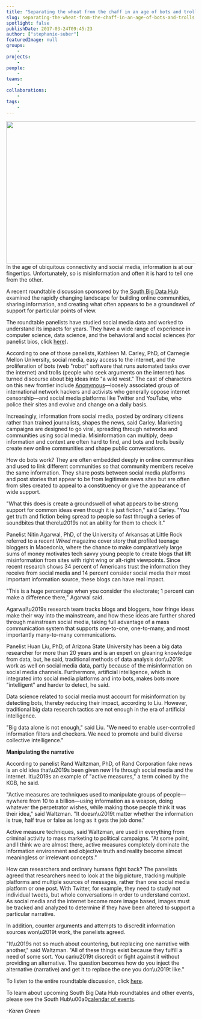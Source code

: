 ```yaml
---
title: "Separating the wheat from the chaff in an age of bots and trolls"
slug: separating-the-wheat-from-the-chaff-in-an-age-of-bots-and-trolls
spotlight: false
publishDate: 2017-03-24T09:45:23
author: ["stephanie-suber"]
featuredImage: null
groups:
    - 
projects:
    - 
people:
    - 
teams: 
    - 
collaborations:
    - 
tags:
    - 
---
```

<p><a href="https://renci.org/wp-content/uploads/2017/03/bots-and-trolls2.jpg"  rel="lightbox[roadtrip]"><img class="aligncenter size-news-large wp-image-16240" src="https://renci.org/wp-content/uploads/2017/03/bots-and-trolls2-640x378.jpg" alt="" width="640" height="378" srcset="https://renci.org/wp-content/uploads/2017/03/bots-and-trolls2-640x378.jpg 640w, https://renci.org/wp-content/uploads/2017/03/bots-and-trolls2-300x177.jpg 300w, https://renci.org/wp-content/uploads/2017/03/bots-and-trolls2-768x454.jpg 768w, https://renci.org/wp-content/uploads/2017/03/bots-and-trolls2.jpg 970w" sizes="(max-width: 640px) 100vw, 640px" /></a>In the age of ubiquitous connectivity and social media, information is at our fingertips. Unfortunately, so is misinformation and often it is hard to tell one from the other.</p>
<p>A recent roundtable discussion sponsored by the<a href="https://wordpress.com/stats/day/southbdhub.wordpress.com"> South Big Data Hub</a> examined the rapidly changing landscape for building online communities, sharing information, and creating what often appears to be a groundswell of support for particular points of view.</p>
<p>The roundtable panelists have studied social media data and worked to understand its impacts for years. They have a wide range of experience in computer science, data science, and the behavioral and social sciences (for panelist bios, click <a href="https://southbdhub.wordpress.com/anti-social-computing-bots-lies-and-the-new-information-environment/">here</a>).</p>
<p>According to one of those panelists, Kathleen M. Carley, PhD, of Carnegie Mellon University, social media, easy access to the internet, and the proliferation of bots (web "robot" software that runs automated tasks over the internet) and trolls (people who seek arguments on the internet) has turned discourse about big ideas into "a wild west." The cast of characters on this new frontier include <a href="http://anonofficial.com/">Anonymous</a>&mdash;loosely associated group of international network hackers and activists who generally oppose internet censorship&mdash;and social media platforms like Twitter and YouTube, who police their sites and evolve and change on a daily basis.</p>
<p>Increasingly, information from social media, posted by ordinary citizens rather than trained journalists, shapes the news, said Carley. Marketing campaigns are designed to go viral, spreading through networks and communities using social media. Misinformation can multiply, deep information and context are often hard to find, and bots and trolls busily create new online communities and shape public conversations.</p>
<p>How do bots work? They are often embedded deeply in online communities and used to link different communities so that community members receive the same information. They share posts between social media platforms and post stories that appear to be from legitimate news sites but are often from sites created to appeal to a constituency or give the appearance of wide support.</p>
<p>"What this does is create a groundswell of what appears to be strong support for common ideas even though it is just fiction," said Carley. "You get truth and fiction being spread to people so fast through a series of soundbites that there\u2019s not an ability for them to check it."</p>
<p>Panelist Nitin Agarwal, PhD, of the University of Arkansas at Little Rock referred to a recent <em>Wired </em>magazine cover story that profiled teenage bloggers in Macedonia, where the chance to make comparatively large sums of money motivates tech savvy young people to create blogs that lift misinformation from sites with right wing or alt-right viewpoints. Since recent research shows 34 percent of Americans trust the information they receive from social media and 14 percent consider social media their most important information source, these blogs can have real impact.</p>
<p>"This is a huge percentage when you consider the electorate; 1 percent can make a difference there," Agarwal said.</p>
<p>Agarwal\u2019s research team tracks blogs and bloggers, how fringe ideas make their way into the mainstream, and how these ideas are further shared through mainstream social media, taking full advantage of a mass communication system that supports one-to-one, one-to-many, and most importantly many-to-many communications.</p>
<p>Panelist Huan Liu, PhD, of Arizona State University has been a big data researcher for more than 20 years and is an expert on gleaning knowledge from data, but, he said, traditional methods of data analysis don\u2019t work as well on social media data, partly because of the misinformation on social media channels. Furthermore, artificial intelligence, which is integrated into social media platforms and into bots, makes bots more "intelligent" and harder to detect, he said.</p>
<p>Data science related to social media must account for misinformation by detecting bots, thereby reducing their impact, according to Liu. However, traditional big data research tactics are not enough in the era of artificial intelligence.</p>
<p>"Big data alone is not enough," said Liu. "We need to enable user-controlled information filters and checkers. We need to promote and build diverse collective intelligence."</p>
<p><strong>Manipulating the narrative</strong></p>
<p>According to panelist Rand Waltzman, PhD, of Rand Corporation fake news is an old idea that\u2019s been given new life through social media and the internet. It\u2019s an example of "active measures," a term coined by the KGB, he said.</p>
<p>"Active measures are techniques used to manipulate groups of people&mdash;nywhere from 10 to a billion&mdash;using information as a weapon, doing whatever the perpetrator wishes, while making those people think it was their idea," said Waltzman. "It doesn\u2019t matter whether the information is true, half true or false as long as it gets the job done."</p>
<p>Active measure techniques, said Waltzman, are used in everything from criminal activity to mass marketing to political campaigns. "At some point, and I think we are almost there, active measures completely dominate the information environment and objective truth and reality become almost meaningless or irrelevant concepts."</p>
<p>How can researchers and ordinary humans fight back? The panelists agreed that researchers need to look at the big picture, tracking multiple platforms and multiple sources of messages, rather than one social media platform or one post. With Twitter, for example, they need to study not individual tweets, but whole conversations in order to understand context. As social media and the internet become more image based, images must be tracked and analyzed to determine if they have been altered to support a particular narrative.</p>
<p>In addition, counter arguments and attempts to discredit information sources won\u2019t work, the panelists agreed.</p>
<p>"It\u2019s not so much about countering, but replacing one narrative with another," said Waltzman. "All of these things exist because they fulfill a need of some sort. You can\u2019t discredit or fight against it without providing an alternative. The question becomes how do you inject the alternative (narrative) and get it to replace the one you don\u2019t like."</p>
<p>To listen to the entire roundtable discussion, click <a href="https://www.youtube.com/watch?v=09yjBm5BzNs">here</a>.</p>
<p>To learn about upcoming South Big Data Hub roundtables and other events, please see the South Hub\u00a0<a href="https://southbdhub.wordpress.com/calendar/">calendar of events</a>.</p>
<p><em>-Karen Green</em></p>
<!-- AddThis Advanced Settings generic via filter on the_content --><!-- AddThis Share Buttons generic via filter on the_content -->
